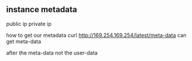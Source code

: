 
instance metadata 
------------------------------

public ip 
private ip 

how to get our metadata 
curl http://169.254.169.254/latest/meta-data
can get meta-data

after the meta-data not the user-data


